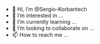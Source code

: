 - 👋 Hi, I’m @Sergio-Korbantech
- 👀 I’m interested in ...
- 🌱 I’m currently learning ...
- 💞️ I’m looking to collaborate on ...
- 📫 How to reach me ...

<!---
Sergio-Korbantech/Sergio-Korbantech is a ✨ special ✨ repository because its `README.md` (this file) appears on your GitHub profile.
You can click the Preview link to take a look at your changes.
--->
